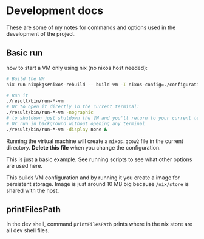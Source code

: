 
# Development docs

These are some of my notes for commands and options used in the development of the project.


## Basic run

how to start a VM only using nix (no nixos host needed):
```bash
# Build the VM
nix run nixpkgs#nixos-rebuild -- build-vm -I nixos-config=./configuration.nix

# Run it
./result/bin/run-*-vm
# Or to open it directly in the current terminal:
./result/bin/run-*-vm -nographic
# to shutdown just shutdown the VM and you'll return to your current terminal
# Or run in background without opening any terminal
./result/bin/run-*-vm -display none &
```
Running the virtual machine will create a `nixos.qcow2` file in the current directory. **Delete this file** when you change the configuration.

This is just a basic example. See running scripts to see what other options are used here.

This builds VM configuration and by running it you create a image for persistent storage. Image is just around 10 MB big because `/nix/store` is shared with the host.


## printFilesPath

In the dev shell, command `printFilesPath` prints where in the nix store are all dev shell files.


